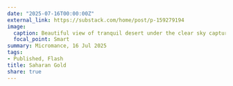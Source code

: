 ```yaml
---
date: "2025-07-16T00:00:00Z"
external_link: https://substack.com/home/post/p-159279194
image:
  caption: Beautiful view of tranquil desert under the clear sky captured in Morocco, from Freepik.   
  focal_point: Smart
summary: Micromance, 16 Jul 2025
tags:
- Published, Flash
title: Saharan Gold
share: true
---
```


